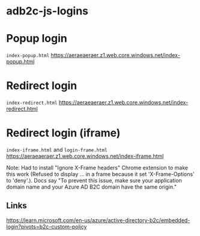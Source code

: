 # adb2c-js-logins

# Popup login
`index-popup.html`
https://aeraeaeraer.z1.web.core.windows.net/index-popup.html

# Redirect login
`index-redirect.html`
https://aeraeaeraer.z1.web.core.windows.net/index-redirect.html

# Redirect login (iframe) 
`index-iframe.html` and `login-frame.html`
https://aeraeaeraer.z1.web.core.windows.net/index-iframe.html

Note: Had to install "Ignore X-Frame headers" Chrome extension to make this work (Refused to display ... in a frame because it set 'X-Frame-Options' to 'deny'.). Docs say "To prevent this issue, make sure your application domain name and your Azure AD B2C domain have the same origin."

## Links
https://learn.microsoft.com/en-us/azure/active-directory-b2c/embedded-login?pivots=b2c-custom-policy
